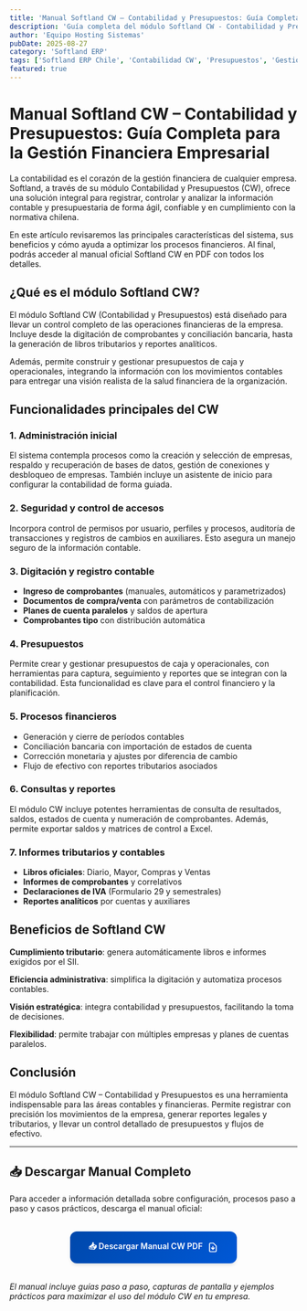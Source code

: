 ```yaml
---
title: 'Manual Softland CW – Contabilidad y Presupuestos: Guía Completa para la Gestión Financiera Empresarial'
description: 'Guía completa del módulo Softland CW - Contabilidad y Presupuestos. Aprende a gestionar registros contables, presupuestos y cumplimiento tributario en Chile.'
author: 'Equipo Hosting Sistemas'
pubDate: 2025-08-27
category: 'Softland ERP'
tags: ['Softland ERP Chile', 'Contabilidad CW', 'Presupuestos', 'Gestión Financiera', 'Manual Softland']
featured: true
---
```


# Manual Softland CW – Contabilidad y Presupuestos: Guía Completa para la Gestión Financiera Empresarial

La contabilidad es el corazón de la gestión financiera de cualquier empresa. Softland, a través de su módulo Contabilidad y Presupuestos (CW), ofrece una solución integral para registrar, controlar y analizar la información contable y presupuestaria de forma ágil, confiable y en cumplimiento con la normativa chilena.

En este artículo revisaremos las principales características del sistema, sus beneficios y cómo ayuda a optimizar los procesos financieros. Al final, podrás acceder al manual oficial Softland CW en PDF con todos los detalles.

## ¿Qué es el módulo Softland CW?

El módulo Softland CW (Contabilidad y Presupuestos) está diseñado para llevar un control completo de las operaciones financieras de la empresa. Incluye desde la digitación de comprobantes y conciliación bancaria, hasta la generación de libros tributarios y reportes analíticos.

Además, permite construir y gestionar presupuestos de caja y operacionales, integrando la información con los movimientos contables para entregar una visión realista de la salud financiera de la organización.

## Funcionalidades principales del CW

### 1. Administración inicial

El sistema contempla procesos como la creación y selección de empresas, respaldo y recuperación de bases de datos, gestión de conexiones y desbloqueo de empresas. También incluye un asistente de inicio para configurar la contabilidad de forma guiada.

### 2. Seguridad y control de accesos

Incorpora control de permisos por usuario, perfiles y procesos, auditoría de transacciones y registros de cambios en auxiliares. Esto asegura un manejo seguro de la información contable.

### 3. Digitación y registro contable

- **Ingreso de comprobantes** (manuales, automáticos y parametrizados)
- **Documentos de compra/venta** con parámetros de contabilización
- **Planes de cuenta paralelos** y saldos de apertura
- **Comprobantes tipo** con distribución automática

### 4. Presupuestos

Permite crear y gestionar presupuestos de caja y operacionales, con herramientas para captura, seguimiento y reportes que se integran con la contabilidad. Esta funcionalidad es clave para el control financiero y la planificación.

### 5. Procesos financieros

- Generación y cierre de períodos contables
- Conciliación bancaria con importación de estados de cuenta
- Corrección monetaria y ajustes por diferencia de cambio
- Flujo de efectivo con reportes tributarios asociados

### 6. Consultas y reportes

El módulo CW incluye potentes herramientas de consulta de resultados, saldos, estados de cuenta y numeración de comprobantes. Además, permite exportar saldos y matrices de control a Excel.

### 7. Informes tributarios y contables

- **Libros oficiales**: Diario, Mayor, Compras y Ventas
- **Informes de comprobantes** y correlativos
- **Declaraciones de IVA** (Formulario 29 y semestrales)
- **Reportes analíticos** por cuentas y auxiliares

## Beneficios de Softland CW

**Cumplimiento tributario**: genera automáticamente libros e informes exigidos por el SII.

**Eficiencia administrativa**: simplifica la digitación y automatiza procesos contables.

**Visión estratégica**: integra contabilidad y presupuestos, facilitando la toma de decisiones.

**Flexibilidad**: permite trabajar con múltiples empresas y planes de cuentas paralelos.

## Conclusión

El módulo Softland CW – Contabilidad y Presupuestos es una herramienta indispensable para las áreas contables y financieras. Permite registrar con precisión los movimientos de la empresa, generar reportes legales y tributarios, y llevar un control detallado de presupuestos y flujos de efectivo.

---

## 📥 Descargar Manual Completo

Para acceder a información detallada sobre configuración, procesos paso a paso y casos prácticos, descarga el manual oficial:

<div style="text-align: center; margin: 2rem 0;">
  <a 
    href="https://ghdqgcnsaglvrwdtklkq.supabase.co/storage/v1/object/public/manuales-softland/Manual-CW.pdf" 
    download="Manual-Softland-CW-Contabilidad-Presupuestos.pdf"
    style="display: inline-flex; align-items: center; gap: 0.5rem; background: linear-gradient(135deg, #0048AB, #0058D6); color: white; padding: 1rem 2rem; border-radius: 0.75rem; font-weight: 600; text-decoration: none; box-shadow: 0 4px 6px -1px rgb(0 0 0 / 0.1); transition: all 0.3s ease;"
  >
    📥 Descargar Manual CW PDF
    <svg style="width: 1.25rem; height: 1.25rem;" fill="none" stroke="currentColor" viewBox="0 0 24 24">
      <path stroke-linecap="round" stroke-linejoin="round" stroke-width="2" d="M12 10v6m0 0l-3-3m3 3l3-3m2 8H7a2 2 0 01-2-2V5a2 2 0 012-2h5.586a1 1 0 01.707.293l5.414 5.414a1 1 0 01.293.707V19a2 2 0 01-2 2z"></path>
    </svg>
  </a>
</div>

*El manual incluye guías paso a paso, capturas de pantalla y ejemplos prácticos para maximizar el uso del módulo CW en tu empresa.*